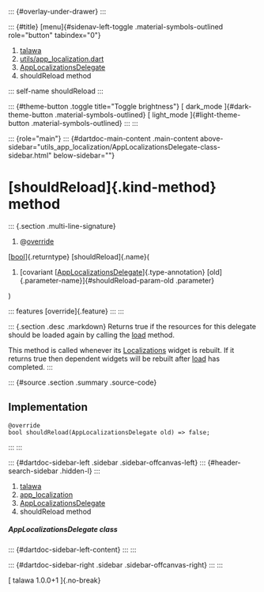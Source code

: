 ::: {#overlay-under-drawer}
:::

::: {#title}
[menu]{#sidenav-left-toggle .material-symbols-outlined role="button"
tabindex="0"}

1.  [talawa](../../index.html)
2.  [utils/app_localization.dart](../../utils_app_localization/)
3.  [AppLocalizationsDelegate](../../utils_app_localization/AppLocalizationsDelegate-class.html)
4.  shouldReload method

::: self-name
shouldReload
:::

::: {#theme-button .toggle title="Toggle brightness"}
[ dark_mode ]{#dark-theme-button .material-symbols-outlined} [
light_mode ]{#light-theme-button .material-symbols-outlined}
:::
:::

::: {role="main"}
::: {#dartdoc-main-content .main-content above-sidebar="utils_app_localization/AppLocalizationsDelegate-class-sidebar.html" below-sidebar=""}
<div>

# [shouldReload]{.kind-method} method

</div>

::: {.section .multi-line-signature}
<div>

1.  @[override](https://api.flutter.dev/flutter/dart-core/override-constant.html)

</div>

[[bool](https://api.flutter.dev/flutter/dart-core/bool-class.html)]{.returntype}
[shouldReload]{.name}(

1.  [covariant
    [[AppLocalizationsDelegate](../../utils_app_localization/AppLocalizationsDelegate-class.html)]{.type-annotation}
    [old]{.parameter-name}]{#shouldReload-param-old .parameter}

)

::: features
[override]{.feature}
:::
:::

::: {.section .desc .markdown}
Returns true if the resources for this delegate should be loaded again
by calling the
[load](../../utils_app_localization/AppLocalizationsDelegate/load.html)
method.

This method is called whenever its
[Localizations](https://api.flutter.dev/flutter/widgets/Localizations-class.html)
widget is rebuilt. If it returns true then dependent widgets will be
rebuilt after
[load](../../utils_app_localization/AppLocalizationsDelegate/load.html)
has completed.
:::

::: {#source .section .summary .source-code}
## Implementation

``` language-dart
@override
bool shouldReload(AppLocalizationsDelegate old) => false;
```
:::
:::

::: {#dartdoc-sidebar-left .sidebar .sidebar-offcanvas-left}
::: {#header-search-sidebar .hidden-l}
:::

1.  [talawa](../../index.html)
2.  [app_localization](../../utils_app_localization/)
3.  [AppLocalizationsDelegate](../../utils_app_localization/AppLocalizationsDelegate-class.html)
4.  shouldReload method

##### AppLocalizationsDelegate class

::: {#dartdoc-sidebar-left-content}
:::
:::

::: {#dartdoc-sidebar-right .sidebar .sidebar-offcanvas-right}
:::
:::

[ talawa 1.0.0+1 ]{.no-break}
